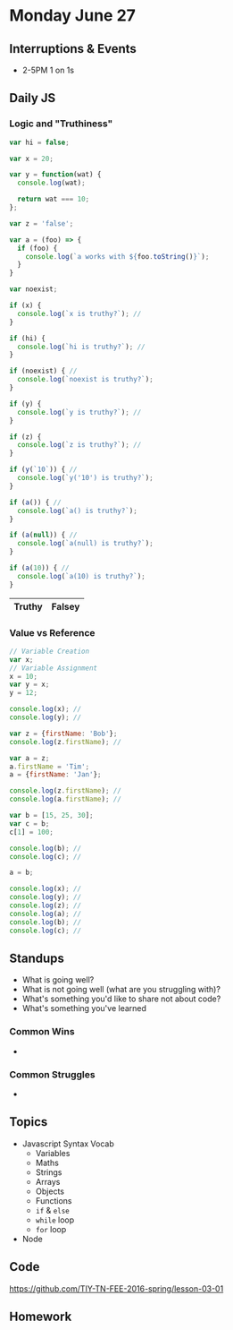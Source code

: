 # Monday June 27


## Interruptions & Events

* 2-5PM 1 on 1s

## Daily JS

### Logic and "Truthiness"

```js
var hi = false;

var x = 20;

var y = function(wat) {
  console.log(wat);

  return wat === 10;
};

var z = 'false';

var a = (foo) => {
  if (foo) {
    console.log(`a works with ${foo.toString()}`);
  }
}

var noexist;

if (x) {
  console.log(`x is truthy?`); //
}

if (hi) {
  console.log(`hi is truthy?`); //
}

if (noexist) { //
  console.log(`noexist is truthy?`);
}

if (y) {
  console.log(`y is truthy?`); //
}

if (z) {
  console.log(`z is truthy?`); //
}

if (y(`10`)) { //
  console.log(`y('10') is truthy?`);
}

if (a()) { //
  console.log(`a() is truthy?`);
}

if (a(null)) { //
  console.log(`a(null) is truthy?`);
}

if (a(10)) { //
  console.log(`a(10) is truthy?`);
}
```

| Truthy                 | Falsey         |
| :-------------         | :------------- |

### Value vs Reference

```js
// Variable Creation
var x;
// Variable Assignment
x = 10;
var y = x;
y = 12;

console.log(x); //
console.log(y); //

var z = {firstName: 'Bob'};
console.log(z.firstName); //

var a = z;
a.firstName = 'Tim';
a = {firstName: 'Jan'};

console.log(z.firstName); //
console.log(a.firstName); //

var b = [15, 25, 30];
var c = b;
c[1] = 100;

console.log(b); //
console.log(c); //

a = b;

console.log(x); //
console.log(y); //
console.log(z); //
console.log(a); //
console.log(b); //
console.log(c); //
```

## Standups

* What is going well?
* What is not going well (what are you struggling with)?
* What's something you'd like to share not about code?
* What's something you've learned

### Common Wins

*

### Common Struggles

*

## Topics

- Javascript Syntax Vocab
  * Variables
  * Maths
  * Strings
  * Arrays
  * Objects
  * Functions
  * `if` & `else`
  * `while` loop
  * `for` loop
- Node

## Code

https://github.com/TIY-TN-FEE-2016-spring/lesson-03-01

## Homework
